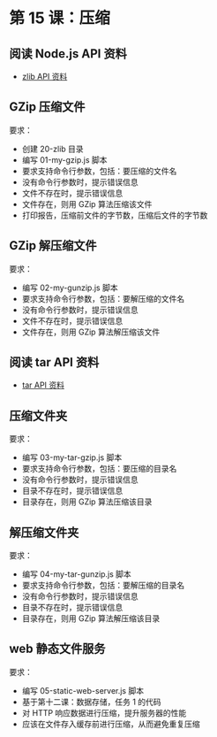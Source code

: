 # 第 15 课：压缩

## 阅读 Node.js API 资料


- [zlib API 资料](https://www.nodeapp.cn/zlib.html)

## GZip 压缩文件

要求：

- 创建 20-zlib 目录
- 编写 01-my-gzip.js 脚本
- 要求支持命令行参数，包括：要压缩的文件名
- 没有命令行参数时，提示错误信息
- 文件不存在时，提示错误信息
- 文件存在，则用 GZip 算法压缩该文件
- 打印报告，压缩前文件的字节数，压缩后文件的字节数

## GZip 解压缩文件

要求：

- 编写 02-my-gunzip.js 脚本
- 要求支持命令行参数，包括：要解压缩的文件名
- 没有命令行参数时，提示错误信息
- 文件不存在时，提示错误信息
- 文件存在，则用 GZip 算法解压缩该文件

## 阅读 tar API 资料

- [tar API 资料](https://www.npmjs.com/package/tar)

## 压缩文件夹

要求：

- 编写 03-my-tar-gzip.js 脚本
- 要求支持命令行参数，包括：要压缩的目录名
- 没有命令行参数时，提示错误信息
- 目录不存在时，提示错误信息
- 目录存在，则用 GZip 算法压缩该目录

## 解压缩文件夹

要求：

- 编写 04-my-tar-gunzip.js 脚本
- 要求支持命令行参数，包括：要解压缩的目录名
- 没有命令行参数时，提示错误信息
- 目录不存在时，提示错误信息
- 目录存在，则用 GZip 算法解压缩该目录

## web 静态文件服务

要求：

- 编写 05-static-web-server.js 脚本
- 基于第十二课：数据存储，任务 1 的代码
- 对 HTTP 响应数据进行压缩，提升服务器的性能
- 应该在文件存入缓存前进行压缩，从而避免重复压缩
